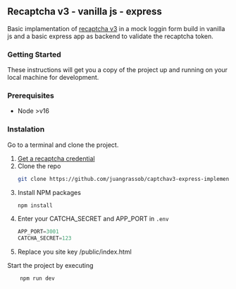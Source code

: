 ## Recaptcha v3 - vanilla js - express

Basic implamentation of [recaptcha v3](https://www.google.com/recaptcha/about/) in a mock loggin form build in vanilla js and a basic express app as backend to validate the recaptcha token.

### Getting Started

These instructions will get you a copy of the project up and running on your local machine for development.

### Prerequisites

- Node >v16

### Instalation

Go to a terminal and clone the project.

1. [Get a recaptcha credential](https://www.google.com/recaptcha/about/)
2. Clone the repo
   ```sh
   git clone https://github.com/juangrassob/captchav3-express-implementation.git
   ```
3. Install NPM packages
   ```sh
   npm install
   ```
4. Enter your CATCHA_SECRET  and APP_PORT in `.env`
   ```js
   APP_PORT=3001
   CATCHA_SECRET=123
   ```
5. Replace you site key /public/index.html

Start the project by executing

```sg
    npm run dev
```
